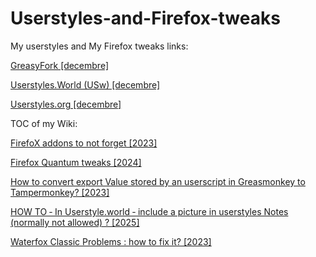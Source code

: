 # Userstyles-and-Firefox-tweaks

My userstyles and My Firefox tweaks links:

<a href="https://greasyfork.org/fr/users/8-decembre?sort=updated">GreasyFork [decembre]</a>

<a href="https://userstyles.world/user/decembre">Userstyles.World (USw) [decembre]</a>

<a href="https://userstyles.org/users/60686">Userstyles.org [decembre]</a>

TOC of my Wiki:

<a href="https://github.com/decembre/Userstyles-and-Firefox-tweaks/wiki/FirefoX-addons-to-not-forget">FirefoX addons to not forget [2023]</a>

<a href="https://github.com/decembre/Userstyles-and-Firefox-tweaks/wiki/Firefox-Quantum-tweaks">Firefox Quantum tweaks [2024]</a>

<a href="https://github.com/decembre/Userstyles-and-Firefox-tweaks/wiki/How-to-convert---export-Value-stored-by-an-userscript-in-Greasmonkey-to-Tampermonkey%3F">How to convert export Value stored by an userscript in Greasmonkey to Tampermonkey? [2023]</a>

<a href="https://github.com/decembre/Userstyles-and-Firefox-tweaks/wiki/HOW-TO-%E2%80%90-In-Userstyle.world-%E2%80%90-include-a-picture-in-userstyles-Notes-(normally-not-allowed)-%3F">HOW TO ‐ In Userstyle.world ‐ include a picture in userstyles Notes (normally not allowed) ? [2025]</a>

<a href="https://github.com/decembre/Userstyles-and-Firefox-tweaks/wiki/Waterfox-Classic-Problems-:-how-to-fix-it%3F">Waterfox Classic Problems : how to fix it? [2023]</a>
